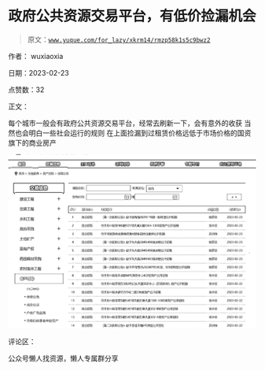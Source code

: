 # 政府公共资源交易平台，有低价捡漏机会

> 原文：[`www.yuque.com/for_lazy/xkrm14/rmzp58k1s5c9bwz2`](https://www.yuque.com/for_lazy/xkrm14/rmzp58k1s5c9bwz2)



作者： wuxiaoxia



日期：2023-02-23



点赞数：32



正文：



每个城市一般会有政府公共资源交易平台，经常去刷新一下，会有意外的收获 当然也会明白一些社会运行的规则 在上面捡漏到过租赁价格远低于市场价格的国资旗下的商业房产



![](img/3085f86ceced6972b3cc89612dbf5ed3.png)  

评论区：



公众号懒人找资源，懒人专属群分享

